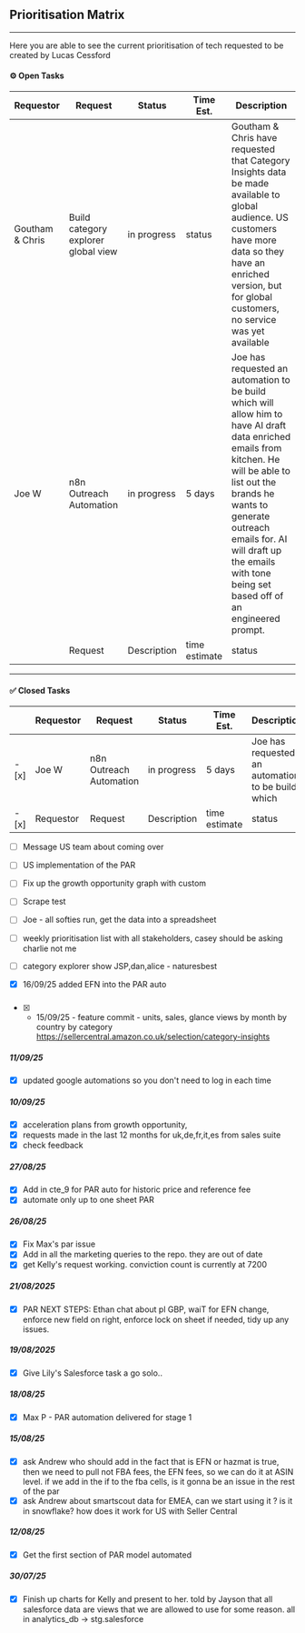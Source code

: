 
## Prioritisation Matrix
---

Here you are able to see the current prioritisation of tech requested to be created by Lucas Cessford

#### ⚙️ Open Tasks

| Requestor | Request | Status | Time Est. | Description |
| ----------- | ----------- | ----------- | ----------- | ----------- |
| Goutham & Chris | Build category explorer global view | in progress | status | Goutham & Chris have requested that Category Insights data be made available to global audience. US customers have more data so they have an enriched version, but for global customers, no service was yet available |
| Joe W | n8n Outreach Automation | in progress  | 5 days | Joe has requested an automation to be build which will allow him to have AI draft data enriched emails from kitchen. He will be able to list out the brands he wants to generate outreach emails for. AI will draft up the emails with tone being set based off of an engineered prompt. |
|  | Request | Description | time estimate | status |


---

#### ✅ Closed Tasks

|   | Requestor | Request | Status | Time Est. | Description |
|--- | ----------- | ----------- | ----------- | ----------- | ----------- |
| - [x] | Joe W | n8n Outreach Automation | in progress  | 5 days | Joe has requested an automation to be build which |
| - [x] | Requestor | Request | Description | time estimate | status |

- [ ] Message US team about coming over
- [ ] US implementation of the PAR
- [ ] Fix up the growth opportunity graph with custom
- [ ] Scrape test
- [ ] Joe - all softies run, get the data into a spreadsheet
- [ ] weekly prioritisation list with all stakeholders, casey should be asking charlie not me
- [ ] category explorer show JSP,dan,alice - naturesbest


- [X] 16/09/25 added EFN into the PAR auto
 
##### 
- [X] - 15/09/25 - feature commit - units, sales, glance views by month by country by category https://sellercentral.amazon.co.uk/selection/category-insights

##### 11/09/25
- [X] updated google automations so you don't need to log in each time

##### 10/09/25
- [X] acceleration plans from growth opportunity, 
- [X] requests made in the last 12 months for uk,de,fr,it,es from sales suite
- [X] check feedback

##### 27/08/25
- [X] Add in cte_9 for PAR auto for historic price and reference fee 
- [X] automate only up to one sheet PAR

##### 26/08/25
- [X] Fix Max's par issue
- [X] Add in all the marketing queries to the repo. they are out of date
- [X] get Kelly's request working. conviction count is currently at 7200

##### 21/08/2025
- [X] PAR NEXT STEPS: Ethan chat about pl GBP, waiT for EFN change, enforce new field on right, enforce lock on sheet if needed, tidy up any issues.

##### 19/08/2025
- [X] Give Lily's Salesforce task a go solo..

##### 18/08/25
- [X] Max P - PAR automation delivered for stage 1

##### 15/08/25
- [X] ask Andrew who should add in the fact that is EFN or hazmat is true, then we need to pull not FBA fees, the EFN fees, so we can do it at ASIN level. if we add in the if to the fba cells, is it gonna be an issue in the rest of the par
- [X] ask Andrew about smartscout data for EMEA, can we start using it  ? is it in snowflake? how does it work for US with Seller Central

##### 12/08/25
- [X] Get the first section of PAR model automated

##### 30/07/25
- [x] Finish up charts for Kelly and present to her. told by Jayson that all salesforce data are views that we are allowed to use for some reason. all in analytics_db -> stg.salesforce